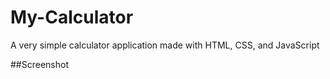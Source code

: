 # My-Calculator
A very simple calculator application made with HTML, CSS, and JavaScript

##Screenshot 

 <img src=" " width="200" />
